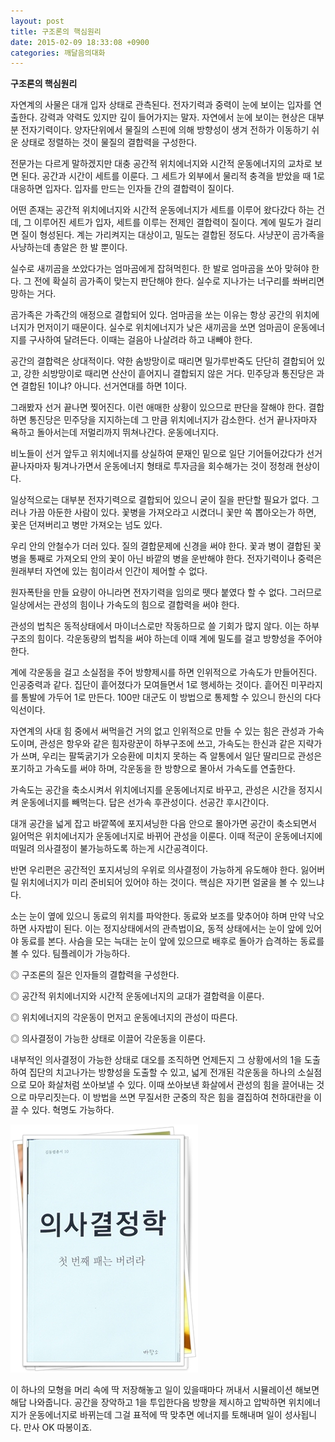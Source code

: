 ```yaml
---
layout: post
title: 구조론의 핵심원리
date: 2015-02-09 18:33:08 +0900
categories: 깨달음의대화
---
```

**구조론의 핵심원리** 

  


자연계의 사물은 대개 입자 상태로 관측된다. 전자기력과 중력이 눈에 보이는 입자를 연출한다. 강력과 약력도 있지만 깊이 들어가지는 말자. 자연에서 눈에 보이는 현상은 대부분 전자기력이다. 양자단위에서 물질의 스핀에 의해 방향성이 생겨 전하가 이동하기 쉬운 상태로 정렬하는 것이 물질의 결합력을 구성한다. 

  


전문가는 다르게 말하겠지만 대충 공간적 위치에너지와 시간적 운동에너지의 교차로 보면 된다. 공간과 시간이 세트를 이룬다. 그 세트가 외부에서 물리적 충격을 받았을 때 1로 대응하면 입자다. 입자를 만드는 인자들 간의 결합력이 질이다. 

  


어떤 존재는 공간적 위치에너지와 시간적 운동에너지가 세트를 이루어 왔다갔다 하는 건데, 그 이루어진 세트가 입자, 세트를 이루는 전제인 결합력이 질이다. 계에 밀도가 걸리면 질이 형성된다. 계는 가리켜지는 대상이고, 밀도는 결합된 정도다. 사냥꾼이 곰가족을 사냥하는데 총알은 한 발 뿐이다. 

  


실수로 새끼곰을 쏘았다가는 엄마곰에게 잡혀먹힌다. 한 발로 엄마곰을 쏘아 맞혀야 한다. 그 전에 확실히 곰가족이 맞는지 판단해야 한다. 실수로 지나가는 너구리를 쏴버리면 망하는 거다. 

  


곰가족은 가족간의 애정으로 결합되어 있다. 엄마곰을 쏘는 이유는 항상 공간의 위치에너지가 먼저이기 때문이다. 실수로 위치에너지가 낮은 새끼곰을 쏘면 엄마곰이 운동에너지를 구사하여 달려든다. 이때는 걸음아 나살려라 하고 내빼야 한다. 

  


공간의 결합력은 상대적이다. 약한 솜방망이로 때리면 밀가루반죽도 단단히 결합되어 있고, 강한 쇠방망이로 때리면 산산이 흩어지니 결합되지 않은 거다. 민주당과 통진당은 과연 결합된 1이냐? 아니다. 선거연대를 하면 1이다. 

  


그래봤자 선거 끝나면 찢어진다. 이런 애매한 상황이 있으므로 판단을 잘해야 한다. 결합하면 통진당은 민주당을 지지하는데 그 만큼 위치에너지가 감소한다. 선거 끝나자마자 욕하고 돌아서는데 저멀리까지 뛰쳐나간다. 운동에너지다. 

  


비노들이 선거 앞두고 위치에너지를 상실하여 문재인 밑으로 일단 기어들어갔다가 선거 끝나자마자 튕겨나가면서 운동에너지 형태로 투자금을 회수해가는 것이 정청래 현상이다. 

  


일상적으로는 대부분 전자기력으로 결합되어 있으니 굳이 질을 판단할 필요가 없다. 그러나 가끔 아둔한 사람이 있다. 꽃병을 가져오라고 시켰더니 꽃만 쏙 뽑아오는가 하면, 꽃은 던져버리고 병만 가져오는 넘도 있다. 

  


우리 안의 안철수가 더러 있다. 질의 결합문제에 신경을 써야 한다. 꽃과 병이 결합된 꽃병을 통째로 가져오되 안의 꽃이 아닌 바깥의 병을 운반해야 한다. 전자기력이나 중력은 원래부터 자연에 있는 힘이라서 인간이 제어할 수 없다. 

  


원자폭탄을 만들 요량이 아니라면 전자기력을 임의로 뗏다 붙였다 할 수 없다. 그러므로 일상에서는 관성의 힘이나 가속도의 힘으로 결합력을 써야 한다. 

  


관성의 법칙은 동적상태에서 마이너스로만 작동하므로 쓸 기회가 많지 않다. 이는 하부구조의 힘이다. 각운동량의 법칙을 써야 하는데 이때 계에 밀도를 걸고 방향성을 주어야 한다. 

  


계에 각운동을 걸고 소실점을 주어 방향제시를 하면 인위적으로 가속도가 만들어진다. 인공중력과 같다. 집단이 흩어졌다가 모여들면서 1로 행세하는 것이다. 흩어진 미꾸라지를 통발에 가두어 1로 만든다. 100만 대군도 이 방법으로 통제할 수 있으니 한신의 다다익선이다. 

  


자연계의 사대 힘 중에서 써먹을건 거의 없고 인위적으로 만들 수 있는 힘은 관성과 가속도이며, 관성은 항우와 같은 힘자랑꾼이 하부구조에 쓰고, 가속도는 한신과 같은 지략가가 쓰며, 우리는 팔뚝굵기가 오승환에 미치지 못하는 즉 알통에서 일단 딸리므로 관성은 포기하고 가속도를 써야 하며, 각운동을 한 방향으로 몰아서 가속도를 연출한다. 

  


가속도는 공간을 축소시켜서 위치에너지를 운동에너지로 바꾸고, 관성은 시간을 정지시켜 운동에너지를 빼먹는다. 답은 선가속 후관성이다. 선공간 후시간이다. 

  


대개 공간을 넓게 잡고 바깥쪽에 포지셔닝한 다음 안으로 몰아가면 공간이 축소되면서 잃어먹은 위치에너지가 운동에너지로 바뀌어 관성을 이룬다. 이때 적군이 운동에너지에 떠밀려 의사결정이 불가능하도록 하는게 시간공격이다. 

  


반면 우리편은 공간적인 포지셔닝의 우위로 의사결정이 가능하게 유도해야 한다. 잃어버릴 위치에너지가 미리 준비되어 있어야 하는 것이다. 핵심은 자기편 얼굴을 볼 수 있느냐다. 

  


소는 눈이 옆에 있으니 동료의 위치를 파악한다. 동료와 보조를 맞추어야 하며 만약 낙오하면 사자밥이 된다. 이는 정지상태에서의 관측법이요, 동적 상태에서는 눈이 앞에 있어야 동료를 본다. 사슴을 모는 늑대는 눈이 앞에 있으므로 배후로 돌아가 습격하는 동료를 볼 수 있다. 팀플레이가 가능하다. 

  


◎ 구조론의 질은 인자들의 결합력을 구성한다.  
      
◎ 공간적 위치에너지와 시간적 운동에너지의 교대가 결합력을 이룬다.  
      
◎ 위치에너지의 각운동이 먼저고 운동에너지의 관성이 따른다.   
      
◎ 의사결정이 가능한 상태로 이끌어 각운동을 이룬다. 

  


내부적인 의사결정이 가능한 상태로 대오를 조직하면 언제든지 그 상황에서의 1을 도출하여 집단의 치고나가는 방향성을 도출할 수 있고, 넓게 전개된 각운동을 하나의 소실점으로 모아 화살처럼 쏘아보낼 수 있다. 이때 쏘아보낸 화살에서 관성의 힘을 끌어내는 것으로 마무리짓는다. 이 방법을 쓰면 무질서한 군중의 작은 힘을 결집하여 천하대란을 이끌 수 있다. 혁명도 가능하다. 

  



<img src="files/attach/images/198/818/564/111.JPG" alt="111.JPG" width="300" height="397" />   


  


이 하나의 모형을 머리 속에 딱 저장해놓고 일이 있을때마다 꺼내서 시뮬레이션 해보면 해답 나와줍니다. 공간을 장악하고 1을 투입한다음 방향을 제시하고 압박하면 위치에너지가 운동에너지로 바뀌는데 그걸 표적에 딱 맞추면 에너지를 토해내며 일이 성사됩니다. 만사 OK 따봉이죠.